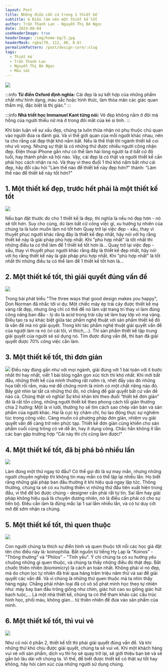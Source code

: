 ```yaml
---
layout: Post
title: Những điều cần có trong 1 thiết kế
subtitle: 6 Điều làm nên một thiết kế tốt
author: Trần Thanh Lan - Nguyễn Thị Bé Ngọc
date: 2024-08-04
useHeaderImage: true
headerImage: /img/home-bg/5.jpg
headerMask: rgba(70, 112, 80, 0.8)
permalinkPattern: /post/design-core/:slug
tags:
  - Thiết kế
  - Trần Thanh Lan 
  - Nguyễn Thị Bé Ngọc
  - Màu sắc
---
```


![](../../.vuepress/public/img/in-post/section3/1.png)

:::info <b>Từ điển Oxford định nghĩa:</b>
Cái đẹp là sự kết hợp của những phẩm chất như hình dạng, màu sắc hoặc hình thức, làm thỏa mãn các giác quan thẩm mỹ, đặc biệt là thị giác."
:::

:::info <b>Nhà triết học Immanuel Kant từng nói:</b>
Vẻ đẹp không nằm ở đôi má hồng của người thiếu nữ mà ở trong đôi mắt của kẻ si tình.
:::

Khi bàn luận về sự xấu đẹp, chúng ta luôn thừa nhận nó phụ thuộc chủ quan vào người đưa ra đánh giá. Và vì thế giới quan của mỗi người khác nhau, nên ta cho rằng cái đẹp thật khó nắm bắt. Nếu là thế thật thì ngành thiết kế coi như vô vọng.
Nhưng sự thật là có những thứ được nhiều người công nhận đẹp. Điện thoại iPhone gần như có thể làm hài lòng người ta ở bất cứ độ tuổi, hay thành phần xã hội nào.
Vậy, cái đẹp là có thật và người thiết kế cần phải học cách nhận ra nó. Và thay vì theo đuổi 1 thứ khó nắm bắt như cái đẹp, hãy đổi câu hỏi "Làm thế nào để thiết kế này đẹp hơn?" thành:
"Làm thế nào để thiết kế này tốt hơn?"

## 1. Một thiết kế đẹp, trước hết phải là một thiết kế tốt
 
 
![](../../.vuepress/public/img/in-post/section3/2.png)

Nếu bạn đặt thước đo cho 1 thiết kế là đẹp, thì nghĩa là nếu nó đẹp hơn - nó sẽ tốt hơn.
Suy cho cùng, dù làm bất cứ công việc gì, xu hướng tự nhiên của chúng ta là luôn muốn làm nó tốt hơn
Quay trở lại việc đẹp - xấu, thay vì thuyết phục người khác rằng đây là thiết kế đẹp nhất, hãy nói với họ rằng thiết kế này là giải pháp phù hợp nhất.
Khi "phù hợp nhất" là tốt nhất thì những điều ta có thể làm để 1 thiết kế tốt hơn là...
Quay trở lại việc đẹp - xấu, thay vì thuyết phục người khác rằng đây là thiết kế đẹp nhất, hãy nói với họ rằng thiết kế này là giải pháp phù hợp nhất.
Khi "phù hợp nhất" là tốt nhất thì những điều ta có thể làm để 1 thiết kế tốt hơn là...

## 2. Một thiết kế tốt, thì giải quyết đúng vấn đề
 
 
![](../../.vuepress/public/img/in-post/section3/3.png)

Trong bài phát biểu "The three ways that good design makes you happy", Don Norman đã nhắc tới ví dụ:
Một chiếc máy ép trái cây được thiết kế mạ vàng rất đẹp, nhưng ông chỉ có thể để nó làm vật trang trí thay vì làm đúng công năng ban đầu - lý do là acid trong trái cây sẽ làm bay lớp vỏ mạ vàng.
Điều tạo ra sự khác biệt giữa tác phẩm nghệ thuật với sản phẩm thiết kế đó là vấn đề mà nó giải quyết.
Trong khi tác phẩm nghệ thuật giải quyết vấn đề của người làm ra nó (vì cái tôi, vì thích,...).
Thì sản phẩm thiết kế tập trung giải quyết của người sẽ sử dụng nó.
Tìm được đúng vấn đề, thì bạn đã giải quyết được 70% công việc cần làm.

## 3. Một thiết kế tốt, thì đơn giản 
 
![](../../.vuepress/public/img/in-post/section3/4.png)
Điều này đúng gần như với mọi ngành, giải đúng với 1 bài toán với ít bước nhất thì hay nhất, viết 1 bài blog ngắn gọn xúc tích thì khó nhất.
Khi mới bắt đầu, những thiết kế của mình thường rất rườm rà, nhét đầy vào đó những họa tiết rối rắm, màu mè để chứng minh là mình có một chất riêng nào đó. Bây giờ nhìn lại tất cả những thứ đó, nó chẳng để giải quyết bất cứ vấn đề nào cả.
Chúng thật vô nghĩa!
Sự khó khăn khi theo đuổi “thiết kế đơn giản” đó là rất tốn công, những người thiết kế theo phong cách tối giản thường chia 2 hướng:
Một là vì lười, thường họ sẽ tìm cách sao chép văn bản và sản phẩm của người khác.
Hai là cực kỳ chăm chỉ, họ lao động thực sự nghiêm túc trong công việc. Càng muốn có phương pháp đơn giản, nhiệm vụ giải quyết vấn đề càng trở nên phức tạp.
Thiết kế đơn giản cũng khiến cho sản phẩm cuối cùng trông có vẻ dễ ăn, hay ít dụng công. Chắc hẳn không ít lần các bạn gặp trường hợp “Cái này thì chị cũng làm được!"

## 4. Một thiết kế tốt, đã bị phá bỏ nhiều lần
 
![](../../.vuepress/public/img/in-post/section3/5.png)

Làm đúng một thứ ngay từ đầu? Có thể gọi đó là sự may mắn, nhưng những người chuyên nghiệp thì không tin may mắn có thể lặp lại nhiều lần. Họ biết rằng những giải pháp ban đầu thường ít khi hiệu quả ngay lập tức.
Thông thường, chúng ta sẽ có xu hướng thiên vị những thứ đầu tiên xuất hiện trong đầu, vì thế để bỏ được chúng - designer cần phải rất tự tin.
Sai lầm hay giải pháp không hiệu quả là chuyện đương nhiên, nó là điều cần phải có cho sự tiến bộ. Điều cần làm là đừng mắc lại 1 sai lầm nhiều lần, và có tư duy cởi mở để sớm nhận ra chúng.

## 5. Một thiết kế tốt, thì quen thuộc

 
![](../../.vuepress/public/img/in-post/section3/6.png)

Con người chúng ta thích sự điển hình và quen thuộc tới nỗi các học giả đặt tên cho điều này là: koinophilia. Bắt nguồn từ tiếng Hy Lạp là "Koinos" - "Thông thường” và "Philos" - "Tình yêu".
Ý chỉ chúng ta có xu hướng yêu chuộng những gì quen thuộc, và chúng ta thấy những điều đó thật đẹp.
Bắt chước thiên nhiên (biomimicry) là cách an toàn nhất. Không phải vì nó đẹp, mà do chọn lọc tự nhiên đã trải qua hàng trăm triệu năm thử và sai để giải quyết các vấn đề. Và vì chúng là những thứ quen thuộc mà ta nhìn thấy hàng ngày.
Chẳng phải nhân loại đã có vô số phát minh học theo tự nhiên như: máy bay ban đầu trông giống như chim, giác hút cao su giống giác hút bạch tuộc,... Là một nhà thiết kế, chúng ta có thể tham khảo các cấu trúc hình học, phối màu, không gian... từ thiên nhiên để đưa vào sản phẩm của mình.

## 6. Một thiết kế tốt, thì vui vẻ
 
![](../../.vuepress/public/img/in-post/section3/7.png)

Như có nói ở phần 2, thiết kế tốt thì phải giải quyết đúng vấn đề. Và khi những thứ khó chịu được giải quyết, chúng ta sẽ vui vẻ.
Khi một khách hàng vui vẻ với sản phẩm, dịch vụ thì họ sẽ quay trở lại, sẽ giới thiệu bạn bè và sẽ gắn bó lâu dài với chúng ta.
Vì thế, để biết được thiết kế có thật sự tốt hay không, hãy hỏi cảm xúc của những người sử dụng chúng.

